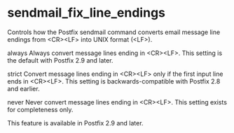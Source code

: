 # sendmail_fix_line_endings 

 Controls how the Postfix sendmail command converts email message
line endings from &lt;CR&gt;&lt;LF&gt; into UNIX format (&lt;LF&gt;).




 always   Always convert message lines ending
in &lt;CR&gt;&lt;LF&gt;. This setting is the default with Postfix
2.9 and later. 

 strict   Convert message lines ending in
&lt;CR&gt;&lt;LF&gt; only if the first input line ends in
&lt;CR&gt;&lt;LF&gt;. This setting is backwards-compatible with
Postfix 2.8 and earlier. 

 never   Never convert message lines ending in
&lt;CR&gt;&lt;LF&gt;. This setting exists for completeness only.




 This feature is available in Postfix 2.9 and later. 


